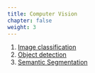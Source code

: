 ```yaml
--- 
title: Computer Vision
chapter: false 
weight: 3 
---
```

 1. [Image classification](https://github.com/awslabs/amazon-sagemaker-examples/tree/fb6c6455e2bd46ca2a17dcd62746838617f01591/introduction_to_amazon_algorithms/imageclassification_caltech)
 2. [Object detection](https://github.com/awslabs/amazon-sagemaker-examples/tree/fb6c6455e2bd46ca2a17dcd62746838617f01591/introduction_to_amazon_algorithms/object_detection_pascalvoc_coco)
 3. [Semantic Segmentation](https://github.com/awslabs/amazon-sagemaker-examples/tree/fb6c6455e2bd46ca2a17dcd62746838617f01591/introduction_to_amazon_algorithms/semantic_segmentation_pascalvoc)
